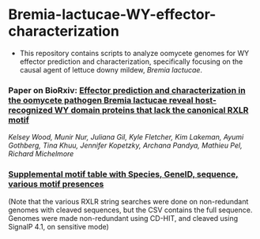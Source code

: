 # Bremia-lactucae-WY-effector-characterization

- This repository contains scripts to analyze oomycete genomes for WY effector prediction and characterization, specifically focusing on the causal agent of lettuce downy mildew, *Bremia lactucae*.

### Paper on BioRxiv: [Effector prediction and characterization in the oomycete pathogen Bremia lactucae reveal host-recognized WY domain proteins that lack the canonical RXLR motif](https://www.biorxiv.org/content/10.1101/679787v2.supplementary-material)

*Kelsey Wood, Munir Nur, Juliana Gil, Kyle Fletcher, Kim Lakeman, Ayumi Gothberg, Tina Khuu, Jennifer Kopetzky, Archana Pandya, Mathieu Pel, Richard Michelmore*


### [Supplemental motif table with Species, GeneID, sequence, various motif presences](https://github.com/mjnur/Bremia-lactucae-WY-effector-characterization/blob/master/motif_counting/20200805_Supplemental_motif_category_table.csv)

(Note that the various RXLR string searches were done on non-redundant genomes with cleaved sequences, but the CSV contains the full sequence. Genomes were made non-redundant using CD-HIT, and cleaved using SignalP 4.1, on sensitive mode)
